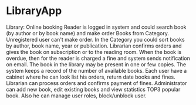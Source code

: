 # LibraryApp
Library: Online booking Reader is logged in system and could search book (by author or by book name) and make order Books from Category.
Unregistered user can't make order. In the Category you could sort books by author, book name, year or publication.
Librarian confirms orders and gives the book on subscription or to the reading room. 
When the book is overdue, then for the reader is charged a fine and system sends notification on email. 
The book in the library may be present in one or few copies. The system keeps a record of the number of available books. 
Each user have a cabinet where he can look list his orders, return date books and fines. 
Librarian can process orders and confirms payment of fines. 
Administrator can add new book, edit existing books and view statistics TOP3 popular book. 
Also he can manage user roles, block/unblock user.
